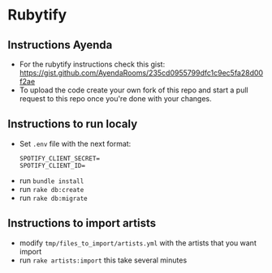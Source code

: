 # Rubytify

## Instructions Ayenda

- For the rubytify instructions check this gist: https://gist.github.com/AyendaRooms/235cd0955799dfc1c9ec5fa28d00f2ae 
- To upload the code create your own fork of this repo and start a pull request to this repo once you're done with your changes.

## Instructions to run localy

- Set `.env` file with the next format:
  ```
  SPOTIFY_CLIENT_SECRET=
  SPOTIFY_CLIENT_ID=
  ```
- run `bundle install`
- run `rake db:create`
- run `rake db:migrate`

## Instructions to import artists
- modify `tmp/files_to_import/artists.yml` with the artists that you want import
- run `rake artists:import` this take several minutes